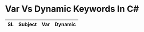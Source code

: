 # Var Vs Dynamic Keywords In C#

| SL | Subject | Var | Dynamic|
| ------------- | ------------- | ------------- | ------------- |

